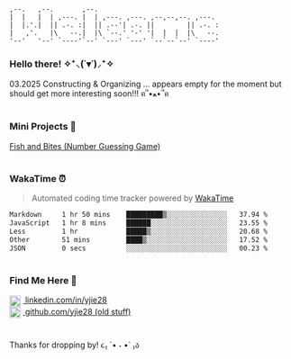 <!-- ASCII header for fun! -->
```
,--.   ,--.       ,--.                               
|  |   |  | ,---. |  | ,---. ,---. ,--,--,--. ,---.  
|  |.'.|  || .-. :|  || .--'| .-. ||        || .-. : 
|   ,'.   |\   --.|  |\ `--.' '-' '|  |  |  |\   --. 
'--'   '--' `----'`--' `---' `---' `--`--`--' `----' 
```
### Hello there! ✧⁺⸜(˙▾˙)⸝⁺✧

03.2025
Constructing & Organizing ... appears empty for the moment but should get more interesting soon!!! ฅ՞•ﻌ•՞ฅ 

<!-- TODO: Restore project links once hosting is fixed -->
<!-- ### ꧁ Project Demos ꧂ -->
<!-- 🦊 __Full Stack / Front End:__ <br /> -->
<!-- [PKMN Center Online](https://pkmn-centerol.herokuapp.com/) <br /> -->
<!-- [Face Recognition Brain](https://facerecog-brn.herokuapp.com) -->

#

### Mini Projects 🍓 <br />
[Fish and Bites (Number Guessing Game)](https://yjie28.github.io/fish-and-bite/)

<!-- <p align="left"> -->
<!-- <img src="https://raw.githubusercontent.com/devicons/devicon/master/icons/react/react-original-wordmark.svg" alt="react" width="50" height="50" /> -->
<!-- <img src="https://raw.githubusercontent.com/devicons/devicon/master/icons/javascript/javascript-original.svg" alt="javascript" width="50" height="50" /> -->
<!-- <img src="https://raw.githubusercontent.com/devicons/devicon/master/icons/ruby/ruby-original.svg" alt="ruby" width="50" height="50" />  -->
<!-- </p> -->

#

### WakaTime ⏰  
> Automated coding time tracker powered by [WakaTime](https://wakatime.com)

<!--START_SECTION:waka-->

```txt
Markdown     1 hr 50 mins    █████████▒░░░░░░░░░░░░░░░   37.94 %
JavaScript   1 hr 8 mins     ██████░░░░░░░░░░░░░░░░░░░   23.55 %
Less         1 hr            █████▒░░░░░░░░░░░░░░░░░░░   20.68 %
Other        51 mins         ████▒░░░░░░░░░░░░░░░░░░░░   17.52 %
JSON         0 secs          ░░░░░░░░░░░░░░░░░░░░░░░░░   00.23 %
```

<!--END_SECTION:waka-->

  
<!-- <a href="https://linkedin.com/in/yjie28"> -->
<!--  <img src="https://img.shields.io/badge/linkedin-%230077B5.svg?&style=for-the-badge&logo=linkedin&logoColor=white"> -->
<!-- </a> -->

#

### Find Me Here 🐾

<a href="https://www.linkedin.com/in/yjie28" target="_blank">
  <img src="https://cdn.jsdelivr.net/gh/devicons/devicon/icons/linkedin/linkedin-original.svg" alt="linkedin" width="20" style="vertical-align: middle; margin-right: 4px;" />
  linkedin.com/in/yjie28
</a>

<br />

<a href="https://www.github.com/yjie28" target="_blank">
  <picture style="vertical-align: middle;">
    <source srcset="https://cdn.jsdelivr.net/gh/devicons/devicon/icons/github/github-original-white.svg" media="(prefers-color-scheme: dark)" />
    <img src="https://cdn.jsdelivr.net/gh/devicons/devicon/icons/github/github-original.svg" alt="github" width="20" style="vertical-align: middle; margin-right: 4px;" />
  </picture>
  github.com/yjie28 (old stuff)
</a>

#

Thanks for dropping by! ૮₍ ´• ˕ •` ₎ა
